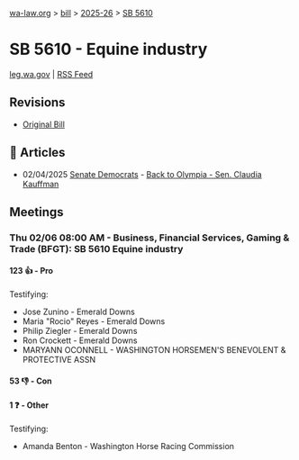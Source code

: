 [wa-law.org](/) > [bill](/bill/) > [2025-26](/bill/2025-26/) > [SB 5610](/bill/2025-26/sb/5610/)

# SB 5610 - Equine industry
[leg.wa.gov](https://app.leg.wa.gov/billsummary?BillNumber=5610&Year=2025&Initiative=false) | [RSS Feed](./rss.xml)

## Revisions
* [Original Bill](1/)

## 📰 Articles
* 02/04/2025 [Senate Democrats](/org/senate_democrats/) - [Back to Olympia - Sen. Claudia Kauffman](https://senatedemocrats.wa.gov/kauffman/2025/02/04/back-to-olympia/#:~:text=SB%205610)

## Meetings
### Thu 02/06 08:00 AM - Business, Financial Services, Gaming & Trade (BFGT): SB 5610 Equine industry
#### 123 👍 - Pro
Testifying:
* Jose Zunino - Emerald Downs
* Maria "Rocio" Reyes - Emerald Downs
* Philip Ziegler - Emerald Downs
* Ron Crockett - Emerald Downs
* MARYANN OCONNELL - WASHINGTON HORSEMEN'S BENEVOLENT & PROTECTIVE ASSN

#### 53 👎 - Con

#### 1 ❓ - Other
Testifying:
* Amanda Benton - Washington Horse Racing Commission

